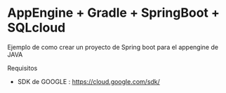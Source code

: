 # AppEngine + Gradle + SpringBoot + SQLcloud

Ejemplo de como crear un proyecto de Spring boot para el appengine de JAVA 

Requisitos

* SDK de GOOGLE :
    https://cloud.google.com/sdk/


